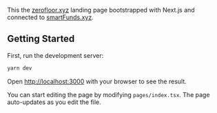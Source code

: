 This the [zerofloor.xyz](https://zerofloor.xyz/) landing page bootstrapped with Next.js and connected to [smartFunds.xyz](https://smartfunds.xyz/).

## Getting Started

First, run the development server:

```bash
yarn dev
```

Open [http://localhost:3000](http://localhost:3000) with your browser to see the result.

You can start editing the page by modifying `pages/index.tsx`. The page auto-updates as you edit the file.
